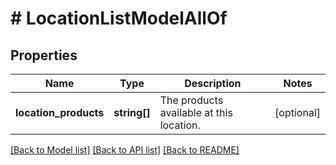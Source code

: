 # # LocationListModelAllOf

## Properties

Name | Type | Description | Notes
------------ | ------------- | ------------- | -------------
**location_products** | **string[]** | The products available at this location. | [optional]

[[Back to Model list]](../../README.md#models) [[Back to API list]](../../README.md#endpoints) [[Back to README]](../../README.md)
